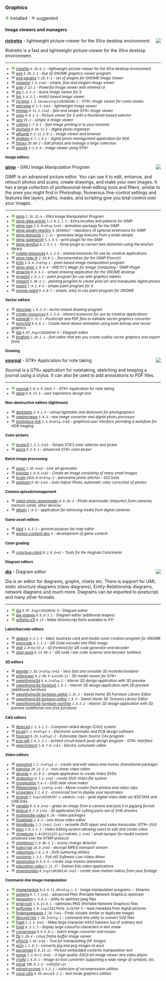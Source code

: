 
### Graphics

![](green.png) installed - ![](grey.png) suggested


#### Image viewers and managers


</sub>

<img align="right" src="https://screenshots.debian.net/thumbnail-with-version/ristretto/0.10.0-1">

**[ristretto](https://packages.debian.org/bullseye/ristretto)** - lightweight picture-viewer for the Xfce desktop environment


 Ristretto is a fast and lightweight picture-viewer for the Xfce desktop
 environment.

<sub>

-----------------------


- ![](green.png) [ristretto](https://packages.debian.org/bullseye/ristretto) `0.10.0-1` - lightweight picture-viewer for the Xfce desktop environment
- ![](grey.png) _[eog](https://packages.debian.org/bullseye/eog) `3.38.2-1` - Eye of GNOME graphics viewer program_
- ![](grey.png) _[eog-plugins](https://packages.debian.org/bullseye/eog-plugins) `3.26.5-1` - set of plugins for GNOME Image Viewer_
- ![](grey.png) _[viewnior](https://packages.debian.org/bullseye/viewnior) `1.6-1+b2` - simple, fast and elegant image viewer_
- ![](grey.png) _[pqiv](https://packages.debian.org/bullseye/pqiv) `2.12-1` - Powerful image viewer with minimal UI_
- ![](grey.png) _[qiv](https://packages.debian.org/bullseye/qiv) `2.3.2-2` - Quick image viewer for X_
- ![](grey.png) _[feh](https://packages.debian.org/bullseye/feh) `3.6.3-1` - imlib2 based image viewer_
- ![](grey.png) _[mcomix](https://packages.debian.org/bullseye/mcomix) `1.2.1mcomix3+git20200206-1` - GTK+ image viewer for comic books_
- ![](grey.png) _[gpicview](https://packages.debian.org/bullseye/gpicview) `0.2.5-3+b1` - lightweight image viewer_
- ![](grey.png) _[mirage](https://packages.debian.org/bullseye/mirage) `0.11.1-1+b2` - fast and simple GTK+ image viewer_
- ![](grey.png) _[xzgv](https://packages.debian.org/bullseye/xzgv) `0.9.2-2` - Picture viewer for X with a thumbnail-based selector_
- ![](grey.png) _[sxiv](https://packages.debian.org/bullseye/sxiv) `26-1` - simple X image viewer_
- ![](grey.png) _[catimg](https://packages.debian.org/bullseye/catimg) `2.7.0-1` - fast image printing in to your terminal_
- ![](grey.png) _[shotwell](https://packages.debian.org/bullseye/shotwell) `0.30.11-1` - digital photo organizer_
- ![](grey.png) _[gthumb](https://packages.debian.org/bullseye/gthumb) `3:3.11.2-0.1` - image viewer and browser_
- ![](grey.png) _[digikam](https://packages.debian.org/bullseye/digikam) `4:7.1.0-2` - digital photo management application for KDE_
- ![](grey.png) _[fotoxx](https://packages.debian.org/bullseye/fotoxx) `20.08-2` - Edit photos and manage a large collection_
- ![](grey.png) _[geeqie](https://packages.debian.org/bullseye/geeqie) `1:1.6-9` - image viewer using GTK+_
#### Image editors


</sub>

<img align="right" src="https://screenshots.debian.net/thumbnail-with-version/gimp/2.10.22-4">

**[gimp](https://packages.debian.org/bullseye/gimp)** - GNU Image Manipulation Program


 GIMP is an advanced picture editor. You can use it to edit, enhance, and
 retouch photos and scans, create drawings, and make your own images.
 It has a large collection of professional-level editing tools and
 filters, similar to the ones you might find in Photoshop. Numerous
 fine-control settings and features like layers, paths, masks, and
 scripting give you total control over your images.

<sub>

-----------------------


- ![](green.png) [gimp](https://packages.debian.org/bullseye/gimp) `2.10.22-4` - GNU Image Manipulation Program
- ![](green.png) [gimp-data-extras](https://packages.debian.org/bullseye/gimp-data-extras) `1:2.0.2-1.1` - Extra brushes and patterns for GIMP
- ![](green.png) [gimp-gap](https://packages.debian.org/bullseye/gimp-gap) `2.6.0+dfsg-5+b2` - animation package for the GIMP
- ![](green.png) [gimp-plugin-registry](https://packages.debian.org/bullseye/gimp-plugin-registry) `9.20200927` - repository of optional extensions for GIMP
- ![](green.png) [gimp-texturize](https://packages.debian.org/bullseye/gimp-texturize) `2.1-11` - generates large textures from a small sample
- ![](green.png) [gimp-gutenprint](https://packages.debian.org/bullseye/gimp-gutenprint) `5.3.3-5` - print plugin for the GIMP
- ![](green.png) [gimp-lensfun](https://packages.debian.org/bullseye/gimp-lensfun) `0.2.4-1.1` - Gimp plugin to correct lens distortion using the lensfun library
- ![](green.png) [create-resources](https://packages.debian.org/bullseye/create-resources) `0.1.3-6` - shared resources for use by creative applications
- ![](grey.png) _[gimp-help-fr](https://packages.debian.org/bullseye/gimp-help-fr) `2.10.0-1` - Documentation for the GIMP (French)_
- ![](grey.png) _[krita](https://packages.debian.org/bullseye/krita) `1:4.4.2+dfsg-1` - pixel-based image manipulation program_
- ![](grey.png) _[gimp-gmic](https://packages.debian.org/bullseye/gimp-gmic) `2.9.4-4` - GREYC's Magic for Image Computing - GIMP Plugin_
- ![](grey.png) _[drawing](https://packages.debian.org/bullseye/drawing) `0.6.4-1` - simple drawing application for the GNOME desktop_
- ![](grey.png) _[mypaint](https://packages.debian.org/bullseye/mypaint) `2.0.1-2` - paint program for use with graphics tablets_
- ![](grey.png) _[mtpaint](https://packages.debian.org/bullseye/mtpaint) `3.40-3.1` - painting program to create pixel art and manipulate digital photos_
- ![](grey.png) _[xpaint](https://packages.debian.org/bullseye/xpaint) `2.9.1.4-4` - simple paint program for X_
- ![](grey.png) _[gnome-paint](https://packages.debian.org/bullseye/gnome-paint) `0.4.0-7` - simple, easy to use paint program for GNOME_
#### Vector editors

- ![](grey.png) _[inkscape](https://packages.debian.org/bullseye/inkscape) `1.0.2-4` - vector-based drawing program_
- ![](grey.png) _[create-resources](https://packages.debian.org/bullseye/create-resources) `0.1.3-6` - shared resources for use by creative applications_
- ![](grey.png) _[pstoedit](https://packages.debian.org/bullseye/pstoedit) `3.75-1` - PostScript and PDF files to editable vector graphics converter_
- ![](grey.png) _[pencil2d](https://packages.debian.org/bullseye/pencil2d) `0.6.6-1` - Create hand-drawn animation using both bitmap and vector graphics_
- ![](grey.png) _[dia](https://packages.debian.org/bullseye/dia) `0.97.3+git20160930-9` - Diagram editor_
- ![](grey.png) _[birdfont](https://packages.debian.org/bullseye/birdfont) `2.29.1-1` - font editor that lets you create outline vector graphics and export fonts_
#### Drawing


</sub>

<img align="right" src="https://screenshots.debian.net/thumbnail-with-version/xournal/1:0.4.8.2016-7">

**[xournal](https://packages.debian.org/bullseye/xournal)** - GTK+ Application for note taking


 Xournal is a GTK+ application for notetaking, sketching and
 keeping a journal using a stylus. It can also be used to
 add annotations to PDF files.

<sub>

-----------------------


- ![](green.png) [xournal](https://packages.debian.org/bullseye/xournal) `1:0.4.8.2016-7` - GTK+ Application for note taking
- ![](grey.png) _[akira](https://packages.debian.org/bullseye/akira) `0.0.13-3` - user experience design tool_
#### Non-destructive editors (lightroom)

- ![](grey.png) _[darktable](https://packages.debian.org/bullseye/darktable) `3.4.1-5` - virtual lighttable and darkroom for photographers_
- ![](grey.png) _[rawtherapee](https://packages.debian.org/bullseye/rawtherapee) `5.8-3` - raw image converter and digital photo processor_
- ![](grey.png) _[luminance-hdr](https://packages.debian.org/bullseye/luminance-hdr) `2.6.0+dfsg-2+b8` - graphical user interface providing a workflow for HDR imaging_
#### Color pickers

- ![](green.png) [gcolor3](https://packages.debian.org/bullseye/gcolor3) `2.3.1-2+b1` - Simple GTK3 color selector and picker
- ![](grey.png) _[gpick](https://packages.debian.org/bullseye/gpick) `0.2.6-1` - advanced GTK+ color picker_
#### Batch image processing

- ![](grey.png) _[aspic](https://packages.debian.org/bullseye/aspic) `1.05-4+b2` - Line art generator_
- ![](grey.png) _[pixelize](https://packages.debian.org/bullseye/pixelize) `1.0.0-1+b2` - Create an image consisting of many small images_
- ![](grey.png) _[hugin](https://packages.debian.org/bullseye/hugin) `2020.0.0+dfsg-2` - panorama photo stitcher - GUI tools_
- ![](grey.png) _[aaphoto](https://packages.debian.org/bullseye/aaphoto) `0.45-1+b1` - Auto Adjust Photo, automatic color correction of photos_
#### Camera upload/management

- ![](grey.png) _[rapid-photo-downloader](https://packages.debian.org/bullseye/rapid-photo-downloader) `0.9.26-2` - Photo downloader (importer) from cameras, memory cards, other devices_
- ![](grey.png) _[gtkam](https://packages.debian.org/bullseye/gtkam) `1.0-3` - application for retrieving media from digital cameras_
#### Game asset editors

- ![](grey.png) _[tiled](https://packages.debian.org/bullseye/tiled) `1.4.3-1` - general purpose tile map editor_
- ![](grey.png) _[games-content-dev](https://packages.debian.org/bullseye/games-content-dev) `4` - development of game content_
#### Color grading

- ![](grey.png) _[colorhug-client](https://packages.debian.org/bullseye/colorhug-client) `0.2.8-3+b1` - Tools for the Hughski Colorimeter_
#### Diagram editors


</sub>

<img align="right" src="https://screenshots.debian.net/thumbnail-with-version/dia/0.97.3+git20160930-9">

**[dia](https://packages.debian.org/bullseye/dia)** - Diagram editor


 Dia is an editor for diagrams, graphs, charts etc. There is support for UML
 static structure diagrams (class diagrams), Entity-Relationship diagrams,
 network diagrams and much more. Diagrams can be exported to postscript and
 many other formats.

<sub>

-----------------------


- ![](green.png) [dia](https://packages.debian.org/bullseye/dia) `0.97.3+git20160930-9` - Diagram editor
- ![](green.png) [dia-shapes](https://packages.debian.org/bullseye/dia-shapes) `0.6.0-3.1` - Diagram editor (additional shapes)
- ![](green.png) [gsfonts-x11](https://packages.debian.org/bullseye/gsfonts-x11) `0.27` - Make Ghostscript fonts available to X11
#### Label/barcode editors

- ![](grey.png) _[glabels](https://packages.debian.org/bullseye/glabels) `3.4.1-3` - label, business card and media cover creation program for GNOME_
- ![](grey.png) _[qrencode](https://packages.debian.org/bullseye/qrencode) `4.1.1-1` - QR Code encoder into PNG image_
- ![](grey.png) _[qtqr](https://packages.debian.org/bullseye/qtqr) `2.0~bzr33-2` - Qt frontend for QR code generator and decoder_
- ![](grey.png) _[zbar-tools](https://packages.debian.org/bullseye/zbar-tools) `0.23.90-1` - QR code / bar code scanner and decoder (utilities)_
#### 3D editors

- ![](grey.png) _[blender](https://packages.debian.org/bullseye/blender) `2.83.5+dfsg-5+b2` - Very fast and versatile 3D modeller/renderer_
- ![](grey.png) _[g3dviewer](https://packages.debian.org/bullseye/g3dviewer) `0.2.99.5~svn130-11` - 3D model viewer for GTK+_
- ![](grey.png) _[sweethome3d](https://packages.debian.org/bullseye/sweethome3d) `6.4.2+dfsg-2` - Interior 2D design application with 3D preview_
- ![](grey.png) _[sweethome3d-furniture](https://packages.debian.org/bullseye/sweethome3d-furniture) `1.8-1` - Interior 2D design application with 3D preview (additional furniture)_
- ![](grey.png) _[sweethome3d-furniture-editor](https://packages.debian.org/bullseye/sweethome3d-furniture-editor) `1.25-1` - Sweet Home 3D Furniture Library Editor_
- ![](grey.png) _[sweethome3d-textures-editor](https://packages.debian.org/bullseye/sweethome3d-textures-editor) `1.6-3` - Sweet Home 3D Textures Library Editor_
- ![](grey.png) _[sweethome3d-furniture-nonfree](https://packages.debian.org/bullseye/sweethome3d-furniture-nonfree) `1.6.2-2` - Interior 2D design application with 3D preview (additional non-free furniture)_
#### CAD editors

- ![](grey.png) _[librecad](https://packages.debian.org/bullseye/librecad) `2.1.3-1.3` - Computer-aided design (CAD) system_
- ![](grey.png) _[kicad](https://packages.debian.org/bullseye/kicad) `5.1.9+dfsg1-1` - Electronic schematic and PCB design software_
- ![](grey.png) _[freecad](https://packages.debian.org/bullseye/freecad) `0.19.1+dfsg1-2` - Extensible Open Source CAx program_
- ![](grey.png) _[pcb-gtk](https://packages.debian.org/bullseye/pcb-gtk) `1:4.2.2-1` - printed circuit board (pcb) design program - GTK+ interface_
- ![](grey.png) _[qelectrotech](https://packages.debian.org/bullseye/qelectrotech) `1:0.7.0-1+b1` - Electric schematic editor_
#### Video editors

- ![](grey.png) _[openshot](https://packages.debian.org/bullseye/openshot) `2.5.1+dfsg1-1` - create and edit videos and movies (transitional package)_
- ![](grey.png) _[kdenlive](https://packages.debian.org/bullseye/kdenlive) `20.12.3-1` - non-linear video editor_
- ![](grey.png) _[devede](https://packages.debian.org/bullseye/devede) `4.15.0-2` - simple application to create Video DVDs_
- ![](grey.png) _[dvdauthor](https://packages.debian.org/bullseye/dvdauthor) `0.7.2-1+b3` - create DVD-Video file system_
- ![](grey.png) _[imagination](https://packages.debian.org/bullseye/imagination) `3.6-1` - DVD slide show maker_
- ![](grey.png) _[ffdiaporama](https://packages.debian.org/bullseye/ffdiaporama) `2.1+dfsg-1+b3` - Movie creator from photos and video clips_
- ![](grey.png) _[screenkey](https://packages.debian.org/bullseye/screenkey) `1:1.4-2` - screencast tool to display your keystrokes_
- ![](grey.png) _[dvgrab](https://packages.debian.org/bullseye/dvgrab) `3.5+git20160707.1.e46042e-1+b1` - grab digital video data via IEEE1394 and USB links_
- ![](grey.png) _[vgrabbj](https://packages.debian.org/bullseye/vgrabbj) `0.9.9-3+b1` - grabs an image from a camera and puts it in jpg/png format_
- ![](grey.png) _[dvbcut](https://packages.debian.org/bullseye/dvbcut) `0.7.3-1+b1` - Qt application for cutting parts out of DVB streams_
- ![](grey.png) _[multimedia-video](https://packages.debian.org/bullseye/multimedia-video) `0.10` - Video packages_
- ![](grey.png) _[flowblade](https://packages.debian.org/bullseye/flowblade) `2.6-3` - non-linear video editor_
- ![](grey.png) _[handbrake](https://packages.debian.org/bullseye/handbrake) `1.3.1+ds1-2+b3` - versatile DVD ripper and video transcoder (GTK+ GUI)_
- ![](grey.png) _[lives](https://packages.debian.org/bullseye/lives) `3.0.2-1.1` - Video Editing system allowing users to edit and create video_
- ![](grey.png) _[rtmpdump](https://packages.debian.org/bullseye/rtmpdump) `2.4+20151223.gitfa8646d.1-2+b2` - small dumper for media content streamed over the RTMP protocol_
- ![](grey.png) _[shotdetect](https://packages.debian.org/bullseye/shotdetect) `1.0.86-5.1` - scene change detector_
- ![](grey.png) _[tsdecrypt](https://packages.debian.org/bullseye/tsdecrypt) `10.0-2+b3` - decrypt MPEG transport stream_
- ![](grey.png) _[videotrans](https://packages.debian.org/bullseye/videotrans) `1.6.1-8` - DVD authoring utilities_
- ![](grey.png) _[voctomix](https://packages.debian.org/bullseye/voctomix) `1.3-5` - Full-HD Software Live-Video-Mixer_
- ![](grey.png) _[stopmotion](https://packages.debian.org/bullseye/stopmotion) `0.8.5-4` - create stop-motion animations_
- ![](grey.png) _[education-video](https://packages.debian.org/bullseye/education-video) `2.11.37` - Debian Edu video applications_
- ![](grey.png) _[slowmovideo](https://packages.debian.org/bullseye/slowmovideo) `0.5+git20190116-3+b2` - create slow-motion videos from your footage_
#### Command-line image manipulation

- ![](green.png) [imagemagick](https://packages.debian.org/bullseye/imagemagick) `8:6.9.11.60+dfsg-1.3` - image manipulation programs -- binaries
- ![](green.png) [optipng](https://packages.debian.org/bullseye/optipng) `0.7.7-1+b1` - advanced PNG (Portable Network Graphics) optimizer
- ![](green.png) [jpegoptim](https://packages.debian.org/bullseye/jpegoptim) `1.4.6-1` - utility to optimize jpeg files
- ![](green.png) [pngcrush](https://packages.debian.org/bullseye/pngcrush) `1.8.13-0.1` - optimizes PNG (Portable Network Graphics) files
- ![](green.png) [exifprobe](https://packages.debian.org/bullseye/exifprobe) `2.0.1+git20170416.3c2b769-5` - read metadata from digital pictures
- ![](green.png) [findimagedupes](https://packages.debian.org/bullseye/findimagedupes) `2.18-7+b2` - Finds visually similar or duplicate images
- ![](green.png) [librsvg2-bin](https://packages.debian.org/bullseye/librsvg2-bin) `2.50.3+dfsg-1` - command-line utility to convert SVG files
- ![](green.png) [figlet](https://packages.debian.org/bullseye/figlet) `2.2.5-3+b1` - Make large character ASCII banners out of ordinary text
- ![](green.png) [toilet](https://packages.debian.org/bullseye/toilet) `0.3-1.3` - display large colourful characters in text mode
- ![](grey.png) _[converseen](https://packages.debian.org/bullseye/converseen) `0.9.9.0-1` - batch image converter and resizer_
- ![](grey.png) _[fbi](https://packages.debian.org/bullseye/fbi) `2.10-4` - Linux frame buffer image viewer_
- ![](grey.png) _[gifsicle](https://packages.debian.org/bullseye/gifsicle) `1.92-2+b1` - Tool for manipulating GIF images_
- ![](grey.png) _[jp2a](https://packages.debian.org/bullseye/jp2a) `1.1.0-1` - converts jpg and png images to ascii_
- ![](grey.png) _[pecomato](https://packages.debian.org/bullseye/pecomato) `0.0.15-11` - Picture-embedded contents manipulation tool_
- ![](grey.png) _[aview](https://packages.debian.org/bullseye/aview) `1.3.0rc1-9+b2` - A high quality ASCII art image viewer and video player_
- ![](grey.png) _[chafa](https://packages.debian.org/bullseye/chafa) `1.6.0-1` - Image-to-text converter supporting a wide range of symbols, etc._
- ![](grey.png) _[lolcat](https://packages.debian.org/bullseye/lolcat) `100.0.1-3` - colorful `cat`_
- ![](grey.png) _[advancecomp](https://packages.debian.org/bullseye/advancecomp) `2.1-2.1` - collection of recompression utilities_
- ![](grey.png) _[caca-utils](https://packages.debian.org/bullseye/caca-utils) `0.99.beta19-2.2` - text mode graphics utilities_